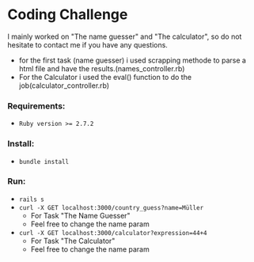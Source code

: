 # Coding Challenge
I mainly worked on "The name guesser" and "The calculator", so do not hesitate to contact me if you have any questions.
- for the first task (name guesser) i used scrapping methode to parse a html file and have the results.(names_controller.rb)
- For the Calculator i used the eval() function to do the job(calculator_controller.rb)

### Requirements:
 - `Ruby version >= 2.7.2`

### Install:
 - `bundle install`

### Run:
 - `rails s`
 - `curl -X GET localhost:3000/country_guess?name=Müller`
   - For Task "The Name Guesser"
   - Feel free to change the name param
 - `curl -X GET localhost:3000/calculator?expression=44+4`
   - For Task "The Calculator"
   - Feel free to change the name param
 

